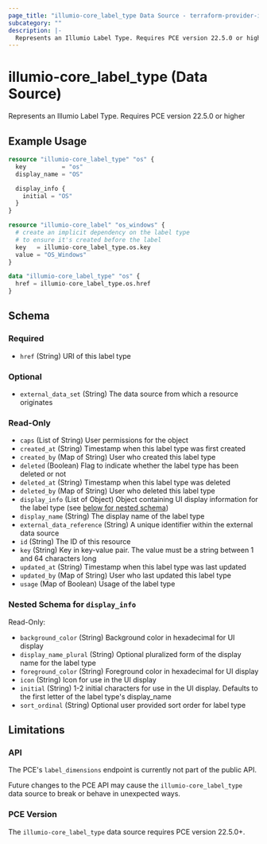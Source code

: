 ```yaml
---
page_title: "illumio-core_label_type Data Source - terraform-provider-illumio-core"
subcategory: ""
description: |-
  Represents an Illumio Label Type. Requires PCE version 22.5.0 or higher
---
```


# illumio-core_label_type (Data Source)

Represents an Illumio Label Type. Requires PCE version 22.5.0 or higher

## Example Usage

```terraform
resource "illumio-core_label_type" "os" {
  key          = "os"
  display_name = "OS"

  display_info {
    initial = "OS"
  }
}

resource "illumio-core_label" "os_windows" {
  # create an implicit dependency on the label type
  # to ensure it's created before the label
  key   = illumio-core_label_type.os.key
  value = "OS_Windows"
}

data "illumio-core_label_type" "os" {
  href = illumio-core_label_type.os.href
}
```

<!-- schema generated by tfplugindocs -->
## Schema

### Required

- `href` (String) URI of this label type

### Optional

- `external_data_set` (String) The data source from which a resource originates

### Read-Only

- `caps` (List of String) User permissions for the object
- `created_at` (String) Timestamp when this label type was first created
- `created_by` (Map of String) User who created this label type
- `deleted` (Boolean) Flag to indicate whether the label type has been deleted or not
- `deleted_at` (String) Timestamp when this label type was deleted
- `deleted_by` (Map of String) User who deleted this label type
- `display_info` (List of Object) Object containing UI display information for the label type (see [below for nested schema](#nestedatt--display_info))
- `display_name` (String) The display name of the label type
- `external_data_reference` (String) A unique identifier within the external data source
- `id` (String) The ID of this resource
- `key` (String) Key in key-value pair. The value must be a string between 1 and 64 characters long
- `updated_at` (String) Timestamp when this label type was last updated
- `updated_by` (Map of String) User who last updated this label type
- `usage` (Map of Boolean) Usage of the label type

<a id="nestedatt--display_info"></a>
### Nested Schema for `display_info`

Read-Only:

- `background_color` (String) Background color in hexadecimal for UI display
- `display_name_plural` (String) Optional pluralized form of the display name for the label type
- `foreground_color` (String) Foreground color in hexadecimal for UI display
- `icon` (String) Icon for use in the UI display
- `initial` (String) 1-2 initial characters for use in the UI display. Defaults to the first letter of the label type's display_name
- `sort_ordinal` (String) Optional user provided sort order for label type



## Limitations

### API

The PCE's `label_dimensions` endpoint is currently not part of the public API.

Future changes to the PCE API may cause the `illumio-core_label_type` data source to break or behave in unexpected ways.

### PCE Version

The `illumio-core_label_type` data source requires PCE version 22.5.0+.
